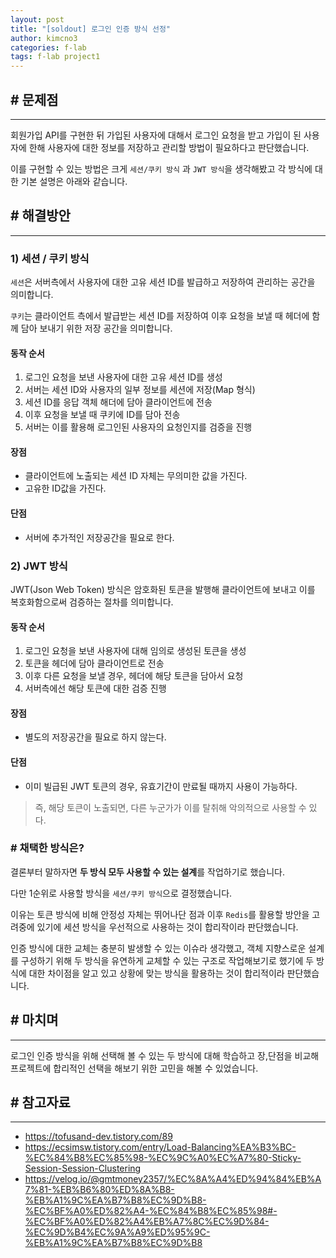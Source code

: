 ```yaml
---
layout: post
title: "[soldout] 로그인 인증 방식 선정"
author: kimcno3
categories: f-lab
tags: f-lab project1
---
```


## # 문제점
***
회원가입 API를 구현한 뒤 가입된 사용자에 대해서 로그인 요청을 받고 가입이 된 사용자에 한해 사용자에 대한 정보를 저장하고 관리할 방법이 필요하다고 판단했습니다.

이를 구현할 수 있는 방법은 크게 `세션/쿠키 방식` 과 `JWT 방식`을 생각해봤고 각 방식에 대한 기본 설명은 아래와 같습니다.

## # 해결방안 
***
### 1) 세션 / 쿠키 방식
`세션`은 서버측에서 사용자에 대한 고유 세션 ID를 발급하고 저장하여 관리하는 공간을 의미합니다.

`쿠키`는 클라이언트 측에서 발급받는 세션 ID를 저장하여 이후 요청을 보낼 때 헤더에 함께 담아 보내기 위한 저장 공간을 의미합니다.

#### 동작 순서
1. 로그인 요청을 보낸 사용자에 대한 고유 세션 ID를 생성
2. 서버는 세션 ID와 사용자의 일부 정보를 세션에 저장(Map 형식)
3. 세션 ID를 응답 객체 해더에 담아 클라이언트에 전송
4. 이후 요청을 보낼 때 쿠키에 ID를 담아 전송
5. 서버는 이를 활용해 로그인된 사용자의 요청인지를 검증을 진행

#### 장점
- 클라이언트에 노출되는 세션 ID 자체는 무의미한 값을 가진다.
- 고유한 ID값을 가진다.

####  단점
- 서버에 추가적인 저장공간을 필요로 한다.

### 2) JWT 방식
JWT(Json Web Token) 방식은 암호화된 토큰을 발행해 클라이언트에 보내고 이를 복호화함으로써 검증하는 절차를 의미합니다.

#### 동작 순서
1. 로그인 요청을 보낸 사용자에 대해 임의로 생성된 토큰을 생성
2. 토큰을 헤더에 담아 클라이언트로 전송
3. 이후 다른 요청을 보낼 경우, 헤더에 해당 토큰을 담아서 요청
4. 서버측에선 해당 토큰에 대한 검증 진행

#### 장점
- 별도의 저장공간을 필요로 하지 않는다.

#### 단점
- 이미 빌급된 JWT 토큰의 경우, 유효기간이 만료될 때까지 사용이 가능하다.
> 즉, 해당 토큰이 노출되면, 다른 누군가가 이를 탈취해 악의적으로 사용할 수 있다.

### # 채택한 방식은?
결론부터 말하자면 **두 방식 모두 사용할 수 있는 설계**를 작업하기로 했습니다.

다만 1순위로 사용할 방식을 `세션/쿠키 방식`으로 결정했습니다.

이유는 토큰 방식에 비해 안정성 자체는 뛰어나단 점과 이후 `Redis`를 활용할 방안을 고려중에 있기에 세션 방식을 우선적으로 사용하는 것이 합리작이라 판단했습니다.

인증 방식에 대한 교체는 충분히 발생할 수 있는 이슈라 생각했고, 객체 지향스로운 설계를 구성하기 위해 두 방식을 유연하게 교체할 수 있는 구조로 작업해보기로 했기에 두 방식에 대한 차이점을 알고 있고 상황에 맞는 방식을 활용하는 것이 합리적이라 판단했습니다.

## # 마치며
***
로그인 인증 방식을 위해 선택해 볼 수 있는 두 방식에 대해 학습하고 장,단점을 비교해 프로젝트에 합리적인 선택을 해보기 위한 고민을 해볼 수 있었습니다.

## # 참고자료
***
- https://tofusand-dev.tistory.com/89
- https://ecsimsw.tistory.com/entry/Load-Balancing%EA%B3%BC-%EC%84%B8%EC%85%98-%EC%9C%A0%EC%A7%80-Sticky-Session-Session-Clustering
- https://velog.io/@gmtmoney2357/%EC%8A%A4%ED%94%84%EB%A7%81-%EB%B6%80%ED%8A%B8-%EB%A1%9C%EA%B7%B8%EC%9D%B8-%EC%BF%A0%ED%82%A4-%EC%84%B8%EC%85%98#-%EC%BF%A0%ED%82%A4%EB%A7%8C%EC%9D%84-%EC%9D%B4%EC%9A%A9%ED%95%9C-%EB%A1%9C%EA%B7%B8%EC%9D%B8
